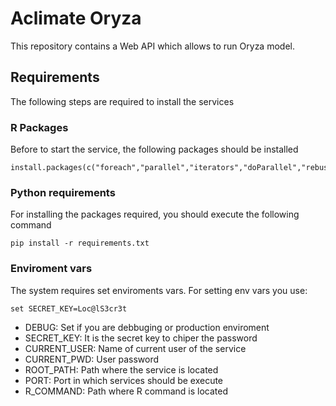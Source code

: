# Aclimate Oryza

This repository contains a Web API which allows to run Oryza model.

## Requirements

The following steps are required to install the services

### R Packages
Before to start the service, the following packages should be installed

```
install.packages(c("foreach","parallel","iterators","doParallel","rebus","dplyr","purrr","readr","lubridate","stringr","lazyeval","magrittr","tictoc"))
```

### Python requirements
For installing the packages required, you should execute the following command

```
pip install -r requirements.txt
```

### Enviroment vars
The system requires set enviroments vars. For setting env vars you use:

```
set SECRET_KEY=Loc@lS3cr3t
```

* DEBUG: Set if you are debbuging or production enviroment
* SECRET_KEY: It is the secret key to chiper the password
* CURRENT_USER: Name of current user of the service
* CURRENT_PWD: User password
* ROOT_PATH: Path where the service is located
* PORT: Port in which services should be execute
* R_COMMAND: Path where R command is located

